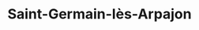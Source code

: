 ---
title: Saint-Germain-lès-Arpajon
url: /saint-germain-les-arpajon/
latitude: 48.595
longitude: 2.26
---